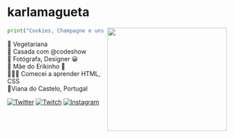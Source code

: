 # karlamagueta

<img align="right" width="274" height="237" src="https://media.giphy.com/media/CoWGqp7Q7mx8c/giphy.gif">

```python
print("Cookies, Champagne e uns codiguis!") 

```
🥑 Vegetariana   
💍 Casada com @codeshow    
📸 Fotógrafa, Designer 😀    
👶 Mãe do Erikinho 💓  
👩🏼‍💻 Comecei a aprender HTML, CSS <br>
📍Viana do Castelo, Portugal

[![Twitter](https://img.shields.io/badge/%F0%9F%A6%84-Twitter-00ccff)](https://twitter.com/karlamagueta) 
[![Twitch](https://img.shields.io/badge/%F0%9F%A6%84-Twitch-blueviolet)](https://www.twitch.tv/karlamag) 
[![Instagram](https://img.shields.io/badge/%F0%9F%A6%84-Instagram-ff69b4)](https://www.instagram.com/karlamagueta/)  
